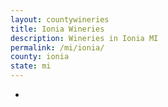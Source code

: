 ```yaml
---
layout: countywineries
title: Ionia Wineries
description: Wineries in Ionia MI
permalink: /mi/ionia/
county: ionia
state: mi
---
```

-
